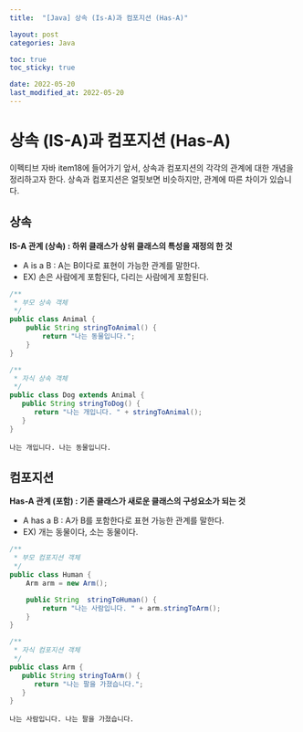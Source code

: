 ```yaml
---
title:  "[Java] 상속 (Is-A)과 컴포지션 (Has-A)"

layout: post
categories: Java

toc: true
toc_sticky: true

date: 2022-05-20
last_modified_at: 2022-05-20
---
```


# 상속 (IS-A)과 컴포지션 (Has-A)

이펙티브 자바 item18에 들어가기 앞서, 상속과 컴포지션의 각각의 관계에 대한 개념을 정리하고자 한다.
상속과 컴포지션은 얼핏보면 비슷하지만, 관계에 따른 차이가 있습니다.

## 상속

**IS-A 관계 (상속) : 하위 클래스가 상위 클래스의 특성을 재정의 한 것**

- A is a B : A는 B이다로 표현이 가능한 관계를 말한다.
- EX) 손은 사람에게 포함된다, 다리는 사람에게 포함된다.

```java
/**
 * 부모 상속 객체
 */
public class Animal {
    public String stringToAnimal() {
        return "나는 동물입니다.";
    }
}

/**
 * 자식 상속 객체
 */
public class Dog extends Animal {
   public String stringToDog() {
      return "나는 개입니다. " + stringToAnimal();
   }
}
```

```shell
나는 개입니다. 나는 동물입니다.
```

## 컴포지션

**Has-A 관계 (포함) : 기존 클래스가 새로운 클래스의 구성요소가 되는 것**

- A has a B : A가 B를 포함한다로 표현 가능한 관계를 말한다.
- EX) 개는 동물이다, 소는 동물이다.

```java
/**
 * 부모 컴포지션 객체
 */
public class Human {
    Arm arm = new Arm();

    public String  stringToHuman() {
        return "나는 사람입니다. " + arm.stringToArm();
    }
}

/**
 * 자식 컴포지션 객체
 */
public class Arm {
   public String stringToArm() {
      return "나는 팔을 가졌습니다.";
   }
}

```

```shell
나는 사람입니다. 나는 팔을 가졌습니다.
```
